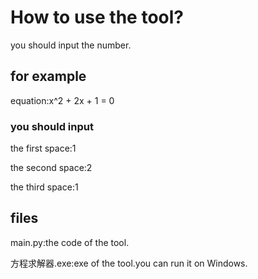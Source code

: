 # How to use the tool?
you should input the number.
## for example
equation:x^2 + 2x + 1 = 0
### you should input
the first space:1

the second space:2

the third space:1
## files
main.py:the code of the tool.

方程求解器.exe:exe of the tool.you can run it on Windows.
